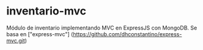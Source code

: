 # inventario-mvc
Módulo de inventario implementando MVC en ExpressJS con MongoDB. Se basa en ["express-mvc"] (https://github.com/dhconstantino/express-mvc.git)
